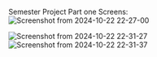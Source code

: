 Semester Project Part one Screens:
<br/>
![Screenshot from 2024-10-22 22-27-00](https://github.com/user-attachments/assets/43dad0ff-7cec-4da9-8c0f-0617c339c135)
<br/>

![Screenshot from 2024-10-22 22-31-27](https://github.com/user-attachments/assets/b16c2763-3a0a-4f00-a842-fd80402c63a0)
![Screenshot from 2024-10-22 22-31-37](https://github.com/user-attachments/assets/e49c4538-3150-48cd-b965-fea83bde8eb9)

